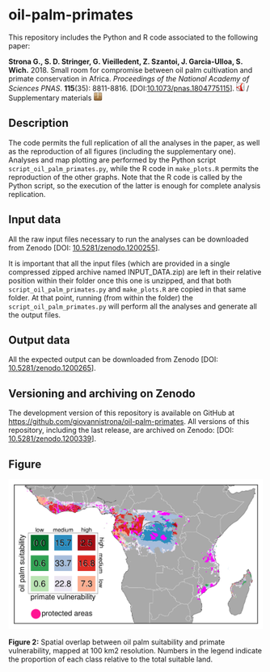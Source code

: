 # oil-palm-primates

This repository includes the Python and R code associated to the following paper:

**Strona G., S. D. Stringer, G. Vieilledent, Z. Szantoi, J. Garcia-Ulloa, S. Wich.** 2018. Small room for compromise between oil palm cultivation and primate conservation in Africa. _Proceedings of the National Academy of Sciences PNAS_. **115**(35): 8811-8816. 
\[DOI:[10.1073/pnas.1804775115](https://doi.org/10.1073/pnas.1804775115)\].
[![manuscript in pdf](article/logo-pdf.png "manuscript in pdf")](article/Strona2008-PNAS.pdf) /
Supplementary materials [![supplements](article/logo-zip.png "supplements")](article/Strona2008-PNAS-SM.pdf)

## Description

The code permits the full replication of all the analyses in the paper, as well as the reproduction of all figures (including the supplementary one). Analyses and map plotting are performed by the Python script `script_oil_palm_primates.py`, while the R code in `make_plots.R` permits the reproduction
of the other graphs. Note that the R code is called by the Python script, so the execution of the latter is enough for complete analysis replication.

## Input data

All the raw input files necessary to run the analyses can be downloaded from Zenodo \[DOI: [10.5281/zenodo.1200255](https://doi.org/10.5281/zenodo.1200255)\].

It is important that all the input files (which are provided in a single compressed zipped archive named INPUT_DATA.zip) are left in their relative position within their folder once this one is unzipped, and that both `script_oil_palm_primates.py` and `make_plots.R` are copied in that same folder.
At that point, running (from within the folder) the `script_oil_palm_primates.py` will perform all the analyses and generate all the output files. 

## Output data

All the expected output can be downloaded from Zenodo \[DOI: [10.5281/zenodo.1200265](https://doi.org/10.5281/zenodo.1200265)\].

## Versioning and archiving on Zenodo

The development version of this repository is available on GitHub at https://github.com/giovannistrona/oil-palm-primates. All versions of this repository, including the last release, are archived on Zenodo: \[DOI: [10.5281/zenodo.1200339](https://doi.org/10.5281/zenodo.1200339)\].

## Figure

![](figure/figure2.png)

**Figure 2:**  Spatial overlap between oil palm suitability and primate vulnerability, mapped at 100 km2 resolution. Numbers in the legend indicate the proportion of each class relative to the total suitable land.
